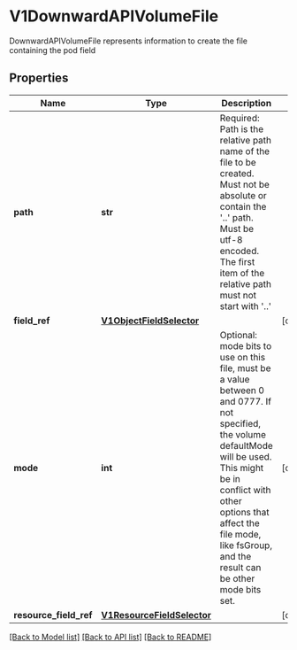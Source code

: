# V1DownwardAPIVolumeFile

DownwardAPIVolumeFile represents information to create the file containing the pod field

## Properties
Name | Type | Description | Notes
------------ | ------------- | ------------- | -------------
**path** | **str** | Required: Path is  the relative path name of the file to be created. Must not be absolute or contain the &#39;..&#39; path. Must be utf-8 encoded. The first item of the relative path must not start with &#39;..&#39; | 
**field_ref** | [**V1ObjectFieldSelector**](V1ObjectFieldSelector.md) |  | [optional] 
**mode** | **int** | Optional: mode bits to use on this file, must be a value between 0 and 0777. If not specified, the volume defaultMode will be used. This might be in conflict with other options that affect the file mode, like fsGroup, and the result can be other mode bits set. | [optional] 
**resource_field_ref** | [**V1ResourceFieldSelector**](V1ResourceFieldSelector.md) |  | [optional] 

[[Back to Model list]](../README.md#documentation-for-models) [[Back to API list]](../README.md#documentation-for-api-endpoints) [[Back to README]](../README.md)


